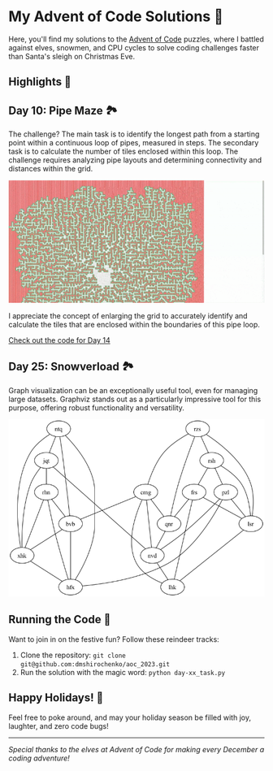 # My Advent of Code Solutions 🎄

 Here, you'll find my solutions to the [Advent of Code](https://adventofcode.com/) puzzles, where I battled against elves, snowmen, and CPU cycles to solve coding challenges faster than Santa's sleigh on Christmas Eve.


## Highlights 🌟

## Day 10: Pipe Maze 🏞️

The challenge? The main task is to identify the longest path from a starting point within a continuous loop of pipes, measured in steps. The secondary task is to calculate the number of tiles enclosed within this loop. The challenge requires analyzing pipe layouts and determining connectivity and distances within the grid.

![Pipe Maze](pipe_maze_expanded.gif)

I appreciate the concept of enlarging the grid to accurately identify and calculate the tiles that are enclosed within the boundaries of this pipe loop.

[Check out the code for Day 14](./day_10_tasks.py)

## Day 25: Snowverload 🏞️

Graph visualization can be an exceptionally useful tool, even for managing large datasets. Graphviz stands out as a particularly impressive tool for this purpose, offering robust functionality and versatility.

![Graph Vizialization](output_day_25.png)

## Running the Code 🏃

Want to join in on the festive fun? Follow these reindeer tracks:

1. Clone the repository: `git clone git@github.com:dmshirochenko/aoc_2023.git`
2. Run the solution with the magic word: `python day-xx_task.py`

## Happy Holidays! 🎉

Feel free to poke around, and may your holiday season be filled with joy, laughter, and zero code bugs!

---

_Special thanks to the elves at Advent of Code for making every December a coding adventure!_
